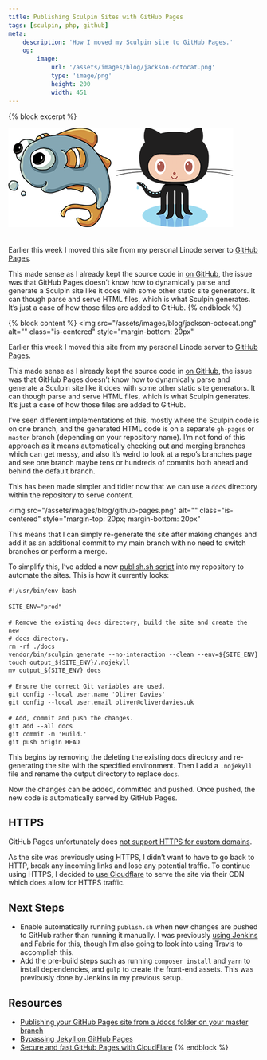 ```yaml
---
title: Publishing Sculpin Sites with GitHub Pages
tags: [sculpin, php, github]
meta:
    description: 'How I moved my Sculpin site to GitHub Pages.'
    og:
        image:
            url: '/assets/images/blog/jackson-octocat.png'
            type: 'image/png'
            height: 200
            width: 451
---
```

{% block excerpt %}
<div class="has-text-centered">
    <img
        src="/assets/images/blog/jackson-octocat.png"
        alt=""
        style="margin-bottom: 20px"
    >
</div>

Earlier this week I moved this site from my personal Linode server to [GitHub Pages][0].

This made sense as I already kept the source code in [on GitHub][1], the issue was that GitHub Pages doesn’t know how to dynamically parse and generate a Sculpin site like it does with some other static site generators. It can though parse and serve HTML files, which is what Sculpin generates. It’s just a case of how those files are added to GitHub.
{% endblock %}

{% block content %}
<img
    src="/assets/images/blog/jackson-octocat.png"
    alt=""
    class="is-centered"
    style="margin-bottom: 20px"
>

Earlier this week I moved this site from my personal Linode server to [GitHub Pages][0].

This made sense as I already kept the source code in [on GitHub][1], the issue was that GitHub Pages doesn’t know how to dynamically parse and generate a Sculpin site like it does with some other static site generators. It can though parse and serve HTML files, which is what Sculpin generates. It’s just a case of how those files are added to GitHub.

I’ve seen different implementations of this, mostly where the Sculpin code is on one branch, and the generated HTML code is on a separate `gh-pages` or `master` branch (depending on your repository name). I’m not fond of this approach as it means automatically checking out and merging branches which can get messy, and also it’s weird to look at a repo’s branches page and see one branch maybe tens or hundreds of commits both ahead and behind the default branch.

This has been made simpler and tidier now that we can use a `docs` directory within the repository to serve content.

<img
    src="/assets/images/blog/github-pages.png"
    alt=""
    class="is-centered"
    style="margin-top: 20px; margin-bottom: 20px"
>

This means that I can simply re-generate the site after making changes and add it as an additional commit to my main branch with no need to switch branches or perform a merge.

To simplify this, I’ve added a new [publish.sh script][3] into my repository to automate the sites. This is how it currently looks:

```language-bash
#!/usr/bin/env bash

SITE_ENV="prod"

# Remove the existing docs directory, build the site and create the new
# docs directory.
rm -rf ./docs
vendor/bin/sculpin generate --no-interaction --clean --env=${SITE_ENV}
touch output_${SITE_ENV}/.nojekyll
mv output_${SITE_ENV} docs

# Ensure the correct Git variables are used.
git config --local user.name 'Oliver Davies'
git config --local user.email oliver@oliverdavies.uk

# Add, commit and push the changes.
git add --all docs
git commit -m 'Build.'
git push origin HEAD
```

This begins by removing the deleting the existing `docs` directory and re-generating the site with the specified environment. Then I add a `.nojekyll` file and rename the output directory to replace `docs`.

Now the changes can be added, committed and pushed. Once pushed, the new code is automatically served by GitHub Pages.

## HTTPS

GitHub Pages unfortunately does [not support HTTPS for custom domains][7].

As the site was previously using HTTPS, I didn’t want to have to go back to HTTP, break any incoming links and lose any potential traffic. To continue using HTTPS, I decided to [use Cloudflare][6] to serve the site via their CDN which does allow for HTTPS traffic.

## Next Steps

- Enable automatically running `publish.sh` when new changes are pushed to GitHub rather than running it manually. I was previously [using Jenkins][4] and Fabric for this, though I’m also going to look into using Travis to accomplish this.
- Add the pre-build steps such as running `composer install` and `yarn` to install dependencies, and `gulp` to create the front-end assets. This was previously done by Jenkins in my previous setup.

## Resources

- [Publishing your GitHub Pages site from a /docs folder on your master branch][2]
- [Bypassing Jekyll on GitHub Pages][5]
- [Secure and fast GitHub Pages with CloudFlare][6]
{% endblock %}

[0]: https://pages.github.com
[1]: https://github.com/opdavies/oliverdavies.uk
[2]: https://help.github.com/articles/configuring-a-publishing-source-for-github-pages/#publishing-your-github-pages-site-from-a-docs-folder-on-your-master-branch
[3]: https://github.com/opdavies/oliverdavies.uk/blob/master/publish.sh
[4]: /blog/2015/07/21/automating-sculpin-jenkins
[5]: https://github.com/blog/572-bypassing-jekyll-on-github-pages
[6]: https://blog.cloudflare.com/secure-and-fast-github-pages-with-cloudflare
[7]: https://github.com/blog/2186-https-for-github-pages
